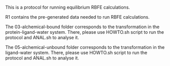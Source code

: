 This is a protocol for running equilibrium RBFE calculations.

R1 contains the pre-generated data needed to run RBFE calculations.

The 03-alchemical-bound folder corresponds to the transformation in the protein-ligand-water system. There, please use HOWTO.sh script to run the protocol and ANAL.sh to analyse it. 

The 05-alchemical-unbound folder corresponds to the transformation in the ligand-water system. There, please use HOWTO.sh script to run the protocol and ANAL.sh to analyse it.
